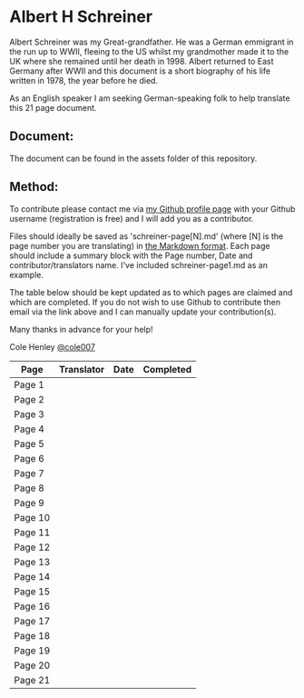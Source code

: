 # Albert H Schreiner

Albert Schreiner was my Great-grandfather. He was a German emmigrant in the run up to WWII, fleeing to the US whilst my grandmother made it to the UK where she remained until her death in 1998. Albert returned to East Germany after WWII and this document is a short biography of his life written in 1978, the year before he died.

As an English speaker I am seeking German-speaking folk to help translate this 21 page document.

## Document:

The document can be found in the assets folder of this repository.

## Method:

To contribute please contact me via [my Github profile page](https://github.com/cole007) with your Github username (registration is free) and I will add you as a contributor.

Files should ideally be saved as 'schreiner-page[N].md' (where [N] is the page number you are translating) in [the Markdown format](https://github.com/adam-p/markdown-here/wiki/Markdown-Cheatsheet). Each page should include a summary block with the Page number, Date and contributor/translators name. I've included schreiner-page1.md as an example.

The table below should be kept updated as to which pages are claimed and which are completed.
If you do not wish to use Github to contribute then email via the link above and I can manually update your contribution(s).

Many thanks in advance for your help!

Cole Henley
[@cole007](https://twitter.com/cole007)

| Page | Translator | Date | Completed |
|---|---|---|---|
| Page 1 |   |   |   |
| Page 2 |   |   |   |
| Page 3 |   |   |   |
| Page 4 |   |   |   |
| Page 5 |   |   |   |
| Page 6 |   |   |   |
| Page 7 |   |   |   |
| Page 8 |   |   |   |
| Page 9 |   |   |   |
| Page 10 |   |   |   |
| Page 11 |   |   |   |
| Page 12 |   |   |   |
| Page 13 |   |   |   |
| Page 14 |   |   |   |
| Page 15 |   |   |   |
| Page 16 |   |   |   |
| Page 17 |   |   |   |
| Page 18 |   |   |   |
| Page 19 |   |   |   |
| Page 20 |   |   |   |
| Page 21 |   |   |   |
